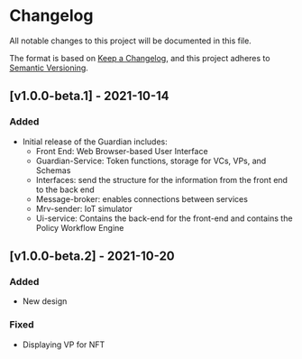 # Changelog
All notable changes to this project will be documented in this file.

The format is based on [Keep a Changelog](https://keepachangelog.com/en/1.0.0/),
and this project adheres to [Semantic Versioning](https://semver.org/spec/v2.0.0.html).

## [v1.0.0-beta.1] - 2021-10-14

### Added

- Initial release of the Guardian includes: 
  - Front End: Web Browser-based User Interface
  - Guardian-Service: Token functions, storage for VCs, VPs, and Schemas
  - Interfaces: send the structure for the information from the front end to the back end
  - Message-broker: enables connections between services
  - Mrv-sender: IoT simulator
  - Ui-service: Contains the back-end for the front-end and contains the Policy Workflow Engine


## [v1.0.0-beta.2] - 2021-10-20

### Added

- New design

### Fixed

- Displaying VP for NFT 